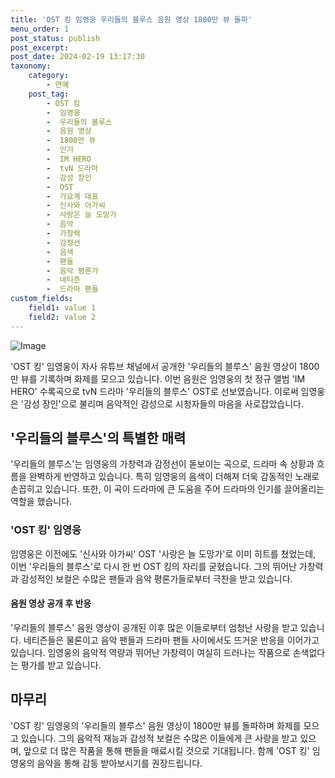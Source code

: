 ```yaml
---
title: 'OST 킹 임영웅 우리들의 블루스 음원 영상 1800만 뷰 돌파'
menu_order: 1
post_status: publish
post_excerpt: 
post_date: 2024-02-19 13:17:30
taxonomy:
    category:
        - 연예
    post_tag:
        - OST 킹
        -  임영웅
        -  우리들의 블루스
        -  음원 영상
        -  1800만 뷰
        -  인기
        -  IM HERO
        -  tvN 드라마
        -  감성 장인
        -  OST
        -  가요계 대표
        -  신사와 아가씨
        -  사랑은 늘 도망가
        -  음악
        -  가창력
        -  감정선
        -  음색
        -  팬들
        -  음악 평론가
        -  네티즌
        -  드라마 팬들
custom_fields:
    field1: value 1
    field2: value 2
---
```


![Image](https://mimgnews.pstatic.net/image/108/2024/02/13/0003214456_001_20240213085101222.jpg?type=w540)

'OST 킹' 임영웅이 자사 유튜브 채널에서 공개한 '우리들의 블루스' 음원 영상이 1800만 뷰를 기록하며 화제를 모으고 있습니다. 이번 음원은 임영웅의 첫 정규 앨범 'IM HERO' 수록곡으로 tvN 드라마 '우리들의 블루스' OST로 선보였습니다. 이로써 임영웅은 '감성 장인'으로 불리며 음악적인 감성으로 시청자들의 마음을 사로잡았습니다. 
## '우리들의 블루스'의 특별한 매력
'우리들의 블루스'는 임영웅의 가창력과 감정선이 돋보이는 곡으로, 드라마 속 상황과 흐름을 완벽하게 반영하고 있습니다. 특히 임영웅의 음색이 더해져 더욱 감동적인 노래로 손꼽히고 있습니다. 또한, 이 곡이 드라마에 큰 도움을 주어 드라마의 인기를 끌어올리는 역할을 했습니다.
### 'OST 킹' 임영웅
임영웅은 이전에도 '신사와 아가씨' OST '사랑은 늘 도망가'로 이미 히트를 쳤었는데, 이번 '우리들의 블루스'로 다시 한 번 OST 킹의 자리를 굳혔습니다. 그의 뛰어난 가창력과 감성적인 보컬은 수많은 팬들과 음악 평론가들로부터 극찬을 받고 있습니다.
#### 음원 영상 공개 후 반응
'우리들의 블루스' 음원 영상이 공개된 이후 많은 이들로부터 엄청난 사랑을 받고 있습니다. 네티즌들은 물론이고 음악 팬들과 드라마 팬들 사이에서도 뜨거운 반응을 이어가고 있습니다. 임영웅의 음악적 역량과 뛰어난 가창력이 여실히 드러나는 작품으로 손색없다는 평가를 받고 있습니다.
## 마무리
'OST 킹' 임영웅의 '우리들의 블루스' 음원 영상이 1800만 뷰를 돌파하며 화제를 모으고 있습니다. 그의 음악적 재능과 감성적 보컬은 수많은 이들에게 큰 사랑을 받고 있으며, 앞으로 더 많은 작품을 통해 팬들을 매료시킬 것으로 기대됩니다. 함께 'OST 킹' 임영웅의 음악을 통해 감동 받아보시기를 권장드립니다.
